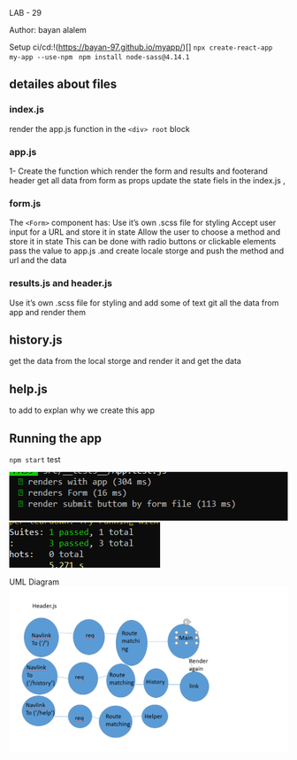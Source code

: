 LAB - 29


Author: bayan alalem

Setup
ci/cd:!(https://bayan-97.github.io/myapp/)[]
`npx create-react-app my-app --use-npm ` `npm install node-sass@4.14.1` 

## detailes about files

### index.js
render the app.js function in the `<div> root` block 

### app.js 

1- Create the function which render the form and results and footerand header  get all data from form as props update the state fiels in the index.js ,
### form.js 
The `<Form>` component has:
Use it’s own .scss file for styling
Accept user input for a URL and store it in state
Allow the user to choose a method and store it in state
This can be done with radio buttons or clickable elements
pass the value to app.js .and create locale storge and 
push the method and url and the data

### results.js and  header.js 
Use it’s own .scss file for styling
and add some of text 
git all the data from app 
and render them 
## history.js 
get the data from the local storge 
 and render it and get the data
## help.js 
to add to explan why we create this app 

## Running the app

`npm start`
test

![](testlab27.PNG)
![](testreslab27.PNG)




UML Diagram
![](lab29url.PNG)